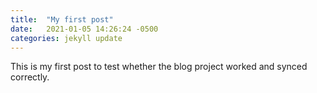 ```yaml
---
title:  "My first post"
date:   2021-01-05 14:26:24 -0500
categories: jekyll update
---
```


This is my first post to test whether the blog project worked and synced correctly.